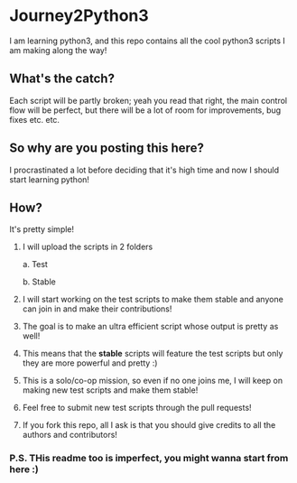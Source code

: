 # Journey2Python3
I am learning python3, and this repo contains all the cool python3 scripts I am making along the way!

## What's the catch?
Each script will be partly broken; yeah you read that right, the main control flow will be perfect, but there will be a lot of room for improvements, bug fixes etc. etc.

## So why are you posting this here?
I procrastinated a lot before deciding that it's high time and now I should start learning python!

## How?

It's pretty simple!

1. I will upload the scripts in 2 folders
    
    a. Test
    
    b. Stable
 
2. I will start working on the test scripts to make them stable and anyone can join in and make their contributions!
3. The goal is to make an ultra efficient script whose output is pretty as well!
4. This means that the **stable** scripts will feature the test scripts but only they are more powerful and pretty :)
5. This is a solo/co-op mission, so even if no one joins me, I will keep on making new test scripts and make them stable!
6. Feel free to submit new test scripts through the pull requests!

7. If you fork this repo, all I ask is that you should give credits to all the authors and contributors!


### P.S. THis readme too is imperfect, you might wanna start from here :)
